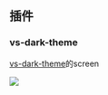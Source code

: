 ## 插件

### vs-dark-theme

[vs-dark-theme](https://github.com/jcs-elpa/vs-dark-theme)的screen

![](https://github.com/jcs-elpa/vs-dark-theme/blob/master/etc/vs-dark-theme.png)